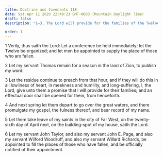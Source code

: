 ```yaml
---
title: Doctrine and Covenants 118
date: Sat Apr 11 2020 22:48:23 GMT-0600 (Mountain Daylight Time)
draft: false
description: "1–3, The Lord will provide for the families of the Twelve; 4–6, Vacancies in the Twelve are filled."

order: 1
---
```

    
1 Verily, thus saith the Lord: Let a conference be held immediately; let the Twelve be organized; and let men be appointed to supply the place of those who are fallen.

2 Let my servant Thomas remain for a season in the land of Zion, to publish my word.

3 Let the residue continue to preach from that hour, and if they will do this in all lowliness of heart, in meekness and humility, and long-suffering, I, the Lord, give unto them a promise that I will provide for their families; and an effectual door shall be opened for them, from henceforth.

4 And next spring let them depart to go over the great waters, and there promulgate my gospel, the fulness thereof, and bear record of my name.

5 Let them take leave of my saints in the city of Far West, on the twenty-sixth day of April next, on the building-spot of my house, saith the Lord.

6 Let my servant John Taylor, and also my servant John E. Page, and also my servant Wilford Woodruff, and also my servant Willard Richards, be appointed to fill the places of those who have fallen, and be officially notified of their appointment.
